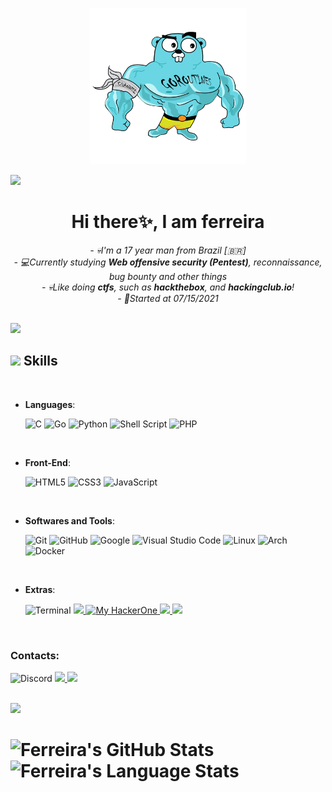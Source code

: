 <p align="center"><img src="./big-gopher.png"></p>

<img src="https://user-images.githubusercontent.com/73097560/115834477-dbab4500-a447-11eb-908a-139a6edaec5c.gif">

<h1 align="center">Hi there✨, I am ferreira</h1>

<p align="center">
<em>      
- 💀I'm a 17 year man from Brazil [🇧🇷]
<br>
- 💻Currently studying <b>Web offensive security (Pentest)</b>, reconnaissance, bug bounty and other things
<br>      
- 💀Like doing <b>ctfs</b>, such as <b>hackthebox</b>, and <b>hackingclub.io</b>!
<br>      
- 🎯Started at 07/15/2021
</em>
</p>

</br>
<img src="https://user-images.githubusercontent.com/73097560/115834477-dbab4500-a447-11eb-908a-139a6edaec5c.gif">

## <img src="https://media2.giphy.com/media/QssGEmpkyEOhBCb7e1/giphy.gif?cid=ecf05e47a0n3gi1bfqntqmob8g9aid1oyj2wr3ds3mg700bl&rid=giphy.gif" width ="25"><b> Skills</b>
<br>

<p align="center">

- **Languages**:
    
    ![C](https://img.shields.io/badge/C%20-%232370ED.svg?style=for-the-badge&logo=c&logoColor=white)
    ![Go](https://img.shields.io/badge/go-%2300ADD8.svg?style=for-the-badge&logo=go&logoColor=white)
    ![Python](https://img.shields.io/badge/Python%20-%2314354C.svg?style=for-the-badge&logo=python&logoColor=white)
    ![Shell Script](https://img.shields.io/badge/shell_script-%23121011.svg?style=for-the-badge&logo=gnu-bash&logoColor=white)
    ![PHP](https://img.shields.io/badge/php-%23777BB4.svg?style=for-the-badge&logo=php&logoColor=white)

<br>   
    
- **Front-End**:

   ![HTML5](https://img.shields.io/badge/HTML5%20-%23E34F26.svg?style=for-the-badge&logo=html5&logoColor=white)
   ![CSS3](https://img.shields.io/badge/CSS%20-%231572B6.svg?style=for-the-badge&logo=css3&logoColor=white)
   ![JavaScript](https://img.shields.io/badge/JavaScript%20-%23F7DF1E.svg?style=for-the-badge&logo=javascript&logoColor=black)

<br>


- **Softwares and Tools**:

    ![Git](https://img.shields.io/badge/git-%23F05033.svg?style=for-the-badge&logo=git&logoColor=white)
    ![GitHub](https://img.shields.io/badge/github-%23121011.svg?style=for-the-badge&logo=github&logoColor=white)
    ![Google](https://img.shields.io/badge/google-%234285F4.svg?style=for-the-badge&logo=google&logoColor=white)
    ![Visual Studio Code](https://img.shields.io/badge/Visual%20Studio%20Code-0078d7.svg?style=for-the-badge&logo=visual-studio-code&logoColor=white)
    ![Linux](https://img.shields.io/badge/Linux-FCC624?style=for-the-badge&logo=linux&logoColor=black)
    ![Arch](https://img.shields.io/badge/Arch%20Linux-1793D1?logo=arch-linux&logoColor=fff&style=for-the-badge)
    ![Docker](https://img.shields.io/badge/docker-%230db7ed.svg?style=for-the-badge&logo=docker&logoColor=white)

<br>

- **Extras**:

    ![Terminal](https://img.shields.io/badge/Terminal-%23054020?style=for-the-badge&logo=gnu-bash&logoColor=white)
    <a href="https://www.youtube.com/channel/UCtETMrfcrExJRoxtcUVgNZQ" target="_blank"> 
          <img src="https://img.shields.io/badge/Youtube-%23FF0000.svg?style=for-the-badge&logo=YouTube&logoColor=white">
    </a>
    <a href="https://hackerone.com/fklet">
        <img src="https://img.shields.io/badge/HackerOne-inactive?style=for-the-badge&logo=Hackerone&color=1B1B1B&logoColor=FFFFFF" alt="My HackerOne" />
    </a>
    <a href="https://app.intigriti.com/researcher/profile/ferreiraklet" target="_blank">
        <img src="https://img.shields.io/badge/Intigriti-inactive?style=for-the-badge&logo=Intigriti">
    </a>
    <a href="https://app.hackthebox.com/users/945147" target="_blank"> 
          <img src="https://img.shields.io/badge/HackTheBox-inactive?style=for-the-badge&logo=Hackthebox">
    </a>
          
          
</p>
<br>

### Contacts:

![Discord](https://img.shields.io/badge/ferreira%3A9313-%235865F2.svg?style=for-the-badge&logo=discord&logoColor=white)
<a href="https://twitter.com/ferreiraklet" target="_blank"> 
    <img src="https://img.shields.io/badge/ferreiraklet-%231DA1F2.svg?style=for-the-badge&logo=Twitter&logoColor=white">
</a> 
<a href="https://www.instagram.com/ferreiraklet" target="_blank">
        <img src="https://img.shields.io/badge/Instagram-E4405F?style=for-the-badge&logo=instagram&logoColor=white">
</a>


</br>   

<img src="https://user-images.githubusercontent.com/73097560/115834477-dbab4500-a447-11eb-908a-139a6edaec5c.gif">

 # ![Ferreira's GitHub Stats](https://github-readme-stats.vercel.app/api?username=ferreiraklet&show_icons=true&theme=radical)  ![Ferreira's Language Stats](https://github-readme-stats.vercel.app/api/top-langs/?username=ferreiraklet&layout=compact&langs_count=7&theme=github_dark&border_radius=0&text_color=7FFF7F&count_private=true)
